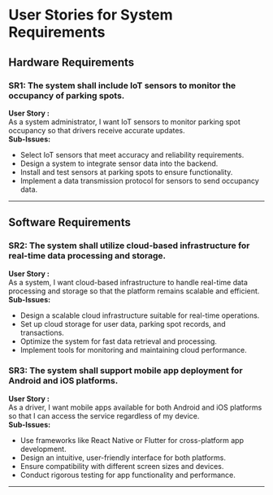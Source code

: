 # User Stories for System Requirements

## Hardware Requirements

### SR1: The system shall include IoT sensors to monitor the occupancy of parking spots.
**User Story :**  
As a system administrator, I want IoT sensors to monitor parking spot occupancy so that drivers receive accurate updates.  
**Sub-Issues:**  
- Select IoT sensors that meet accuracy and reliability requirements.  
- Design a system to integrate sensor data into the backend.  
- Install and test sensors at parking spots to ensure functionality.  
- Implement a data transmission protocol for sensors to send occupancy data.

---

## Software Requirements

### SR2: The system shall utilize cloud-based infrastructure for real-time data processing and storage.
**User Story :**  
As a system, I want cloud-based infrastructure to handle real-time data processing and storage so that the platform remains scalable and efficient.  
**Sub-Issues:**  
- Design a scalable cloud infrastructure suitable for real-time operations.  
- Set up cloud storage for user data, parking spot records, and transactions.  
- Optimize the system for fast data retrieval and processing.  
- Implement tools for monitoring and maintaining cloud performance.

### SR3: The system shall support mobile app deployment for Android and iOS platforms.
**User Story :**  
As a driver, I want mobile apps available for both Android and iOS platforms so that I can access the service regardless of my device.  
**Sub-Issues:**  
- Use frameworks like React Native or Flutter for cross-platform app development.  
- Design an intuitive, user-friendly interface for both platforms.  
- Ensure compatibility with different screen sizes and devices.  
- Conduct rigorous testing for app functionality and performance.

---
